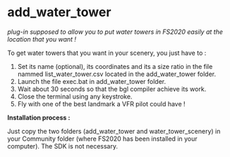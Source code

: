 # add_water_tower
*plug-in supposed to allow you to put water towers in FS2020 easily at the location that you want !* 


To get water towers that you want in your scenery, you just have to :
  1. Set its name (optional), its coordinates and its a size ratio in the file nammed list_water_tower.csv located in the add_water_tower folder.
  2. Launch the file exec.bat in add_water_tower folder.
  3. Wait about 30 seconds so that the bgl compiler achieve its work.
  4. Close the terminal using any keystroke.
  5. Fly with one of the best landmark a VFR pilot could have !
  
  
**Installation process :**

  Just copy the two folders (add_water_tower and water_tower_scenery) in your Community folder (where FS2020 has been installed in your computer). The SDK is not
  necessary.

  

